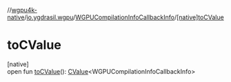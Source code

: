 //[wgpu4k-native](../../../index.md)/[io.ygdrasil.wgpu](../index.md)/[WGPUCompilationInfoCallbackInfo](index.md)/[[native]toCValue]([native]to-c-value.md)

# toCValue

[native]\
open fun [toCValue]([native]to-c-value.md)(): [CValue](https://kotlinlang.org/api/core/kotlin-stdlib/kotlinx.cinterop/-c-value/index.html)&lt;WGPUCompilationInfoCallbackInfo&gt;